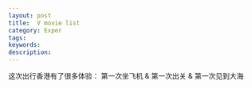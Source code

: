 ```yaml
---
layout: post
title:  V movie list
category: Exper
tags:
keywords:
description:
---
```


这次出行香港有了很多体验： 第一次坐飞机 & 第一次出关 & 第一次见到大海

